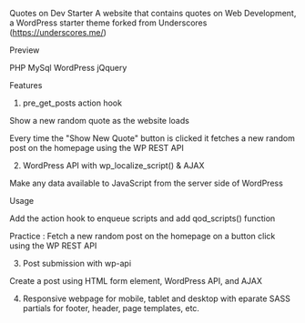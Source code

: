 Quotes on Dev Starter
A website that contains quotes on Web Development, a WordPress starter theme forked from Underscores (https://underscores.me/)

Preview

PHP MySql WordPress jQquery

Features

1. pre_get_posts action hook

Show a new random quote as the website loads

Every time the "Show New Quote" button is clicked it fetches a new random post on the homepage using the WP REST API


2. WordPress API with wp_localize_script() & AJAX

Make any data available to JavaScript from the server side of WordPress

Usage

Add the action hook to enqueue scripts and add qod_scripts() function


Practice : Fetch a new random post on the homepage on a button click using the WP REST API


3. Post submission with wp-api

Create a post using HTML form element, WordPress API, and AJAX

4. Responsive webpage for mobile, tablet and desktop with eparate SASS partials for footer, header, page templates, etc.

